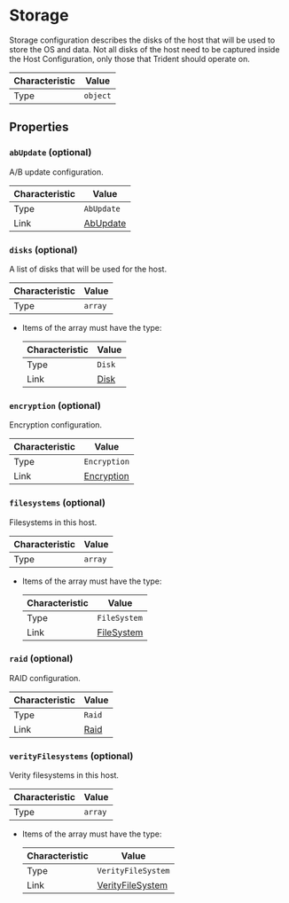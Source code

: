 <!-- THIS FILE IS AUTOMATICALLY GENERATED BY DOCBUILDER, DO NOT EDIT MANUALLY! -->

# Storage

Storage configuration describes the disks of the host that will be used to store the OS and data. Not all disks of the host need to be captured inside the Host Configuration, only those that Trident should operate on.

| Characteristic | Value    |
| -------------- | -------- |
| Type           | `object` |

## Properties

### `abUpdate` (optional)

A/B update configuration.

| Characteristic | Value                     |
| -------------- | ------------------------- |
| Type           | `AbUpdate`                |
| Link           | [AbUpdate](./AbUpdate.md) |

### `disks` (optional)

A list of disks that will be used for the host.

| Characteristic | Value   |
| -------------- | ------- |
| Type           | `array` |

- Items of the array must have the type:

   | Characteristic | Value             |
   | -------------- | ----------------- |
   | Type           | `Disk`            |
   | Link           | [Disk](./Disk.md) |

### `encryption` (optional)

Encryption configuration.

| Characteristic | Value                         |
| -------------- | ----------------------------- |
| Type           | `Encryption`                  |
| Link           | [Encryption](./Encryption.md) |

### `filesystems` (optional)

Filesystems in this host.

| Characteristic | Value   |
| -------------- | ------- |
| Type           | `array` |

- Items of the array must have the type:

   | Characteristic | Value                         |
   | -------------- | ----------------------------- |
   | Type           | `FileSystem`                  |
   | Link           | [FileSystem](./FileSystem.md) |

### `raid` (optional)

RAID configuration.

| Characteristic | Value             |
| -------------- | ----------------- |
| Type           | `Raid`            |
| Link           | [Raid](./Raid.md) |

### `verityFilesystems` (optional)

Verity filesystems in this host.

| Characteristic | Value   |
| -------------- | ------- |
| Type           | `array` |

- Items of the array must have the type:

   | Characteristic | Value                                     |
   | -------------- | ----------------------------------------- |
   | Type           | `VerityFileSystem`                        |
   | Link           | [VerityFileSystem](./VerityFileSystem.md) |

